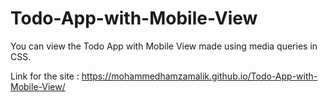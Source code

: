 # Todo-App-with-Mobile-View

You can view the Todo App with Mobile View made using media queries in CSS.

Link for the site : https://mohammedhamzamalik.github.io/Todo-App-with-Mobile-View/
